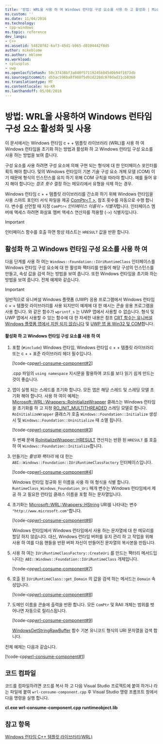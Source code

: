 ```yaml
---
title: '방법: WRL을 사용 하 여 Windows 런타임 구성 요소를 사용 하 고 활성화 | Microsoft Docs'
ms.custom: ''
ms.date: 11/04/2016
ms.technology:
- cpp-windows
ms.topic: reference
dev_langs:
- C++
ms.assetid: 54828f02-6af3-45d1-b965-d0104442f8d5
author: mikeblome
ms.author: mblome
ms.workload:
- cplusplus
- uwp
ms.openlocfilehash: 50c37438bf3a840f57119245b845d0b94f1873db
ms.sourcegitcommit: d55ac596ba8f908f5d91d228dc070dad31cb8360
ms.translationtype: MT
ms.contentlocale: ko-KR
ms.lasthandoff: 05/08/2018
---
```

# <a name="how-to-activate-and-use-a-windows-runtime-component-using-wrl"></a>방법: WRL을 사용하여 Windows 런타임 구성 요소 활성화 및 사용
이 문서에서는 Windows 런타임 c + + 템플릿 라이브러리 (WRL)를 사용 하 여 Windows 런타임을 초기화 하는 방법과 활성화 하 고 Windows 런타임 구성 요소를 사용 하는 방법을 보여 줍니다.  
  
 구성 요소를 사용 하려면 구성 요소에 의해 구현 되는 형식에 대 한 인터페이스 포인터를 획득 해야 합니다. 및의 Windows 런타임이 기본 기술 구성 요소 개체 모델 (COM) 이기 때문에 형식의 인스턴스를 유지 하기 위해 COM 규칙을 따라야 합니다. 예를 들어 유지 해야 합니다는 *참조 횟수* 결정 하는 메모리에서 유형을 삭제 하는 경우.  
  
 Windows 런타임 c + + 템플릿 라이브러리를 간소화 하기 위해 Windows 런타임을 사용 스마트 포인터 서식 파일을 제공 [ComPtr\<T >](../windows/comptr-class.md), 참조 횟수를 자동으로 수행 합니다. 변수를 선언할 때 지정 `ComPtr<` *인터페이스 이름이* `>` *식별자*합니다. 인터페이스 멤버에 액세스 하려면 화살표 멤버 액세스 연산자를 적용할 (`->`) 식별자입니다.  
  
> [!IMPORTANT]
>  인터페이스 함수를 호출 하면 항상 테스트는 `HRESULT` 값을 반환 합니다.  
  
## <a name="activating-and-using-a-windows-runtime-component"></a>활성화 하 고 Windows 런타임 구성 요소를 사용 하 여  
 다음 단계를 사용 하 여는 `Windows::Foundation::IUriRuntimeClass` 인터페이스를 Windows 런타임 구성 요소에 대 한 활성화 팩터리를 만들어 해당 구성의 인스턴스를 만들고, 속성 값을 검색 하는 방법을 보여 줍니다. 또한 Windows 런타임을 초기화 하는 방법을 보여 줍니다. 전체 예제와 같습니다.  
  
> [!IMPORTANT]
>  일반적으로 유니버설 Windows 플랫폼 (UWP) 응용 프로그램에서 Windows 런타임 c + + 템플릿 라이브러리를 사용 되지만이 예제에 대 한 예시는 콘솔 응용 프로그램을 사용 합니다. 와 같은 함수가 `wprintf_s` 는 UWP 앱에서 사용할 수 없습니다. 형식 및 UWP 앱에서 사용할 수 있는 함수에 대 한 자세한 내용은 참조 [CRT 함수는 유니버설 Windows 플랫폼 앱에서 지원 되지 않습니다](../cppcx/crt-functions-not-supported-in-universal-windows-platform-apps.md) 및 [UWP 앱 용 Win32 및 COM](/uwp/win32-and-com/win32-and-com-for-uwp-apps)합니다.  
  
#### <a name="to-activate-and-use-a-windows-runtime-component"></a>활성화 하 고 Windows 런타임 구성 요소를 사용 하 여  
  
1.  포함 (`#include`) Windows 런타임, Windows 런타임 c + + 템플릿 라이브러리 또는 c + + 표준 라이브러리 헤더 필수입니다.  
  
     [!code-cpp[wrl-consume-component#2](../windows/codesnippet/CPP/how-to-activate-and-use-a-windows-runtime-component-using-wrl_1.cpp)]  
  
     .cpp 파일의 `using namespace` 지시문을 활용하여 코드를 보다 읽기 쉽게 만드는 것이 좋습니다.  
  
2.  앱이 실행 되는 스레드를 초기화 합니다. 모든 앱은 해당 스레드 및 스레딩 모델 초기화 해야 합니다. 사용 하 여이 예제는 [Microsoft::WRL::Wrappers::RoInitializeWrapper](../windows/roinitializewrapper-class.md) 클래스는 Windows 런타임을 초기화를 하 고 지정 [RO_INIT_MULTITHREADED](http://msdn.microsoft.com/library/windows/apps/br224661.aspx) 스레딩 모델로 합니다. `RoInitializeWrapper` 클래스가 호출 `Windows::Foundation::Initialize` 생성 시 및 `Windows::Foundation::Uninitialize` 때 소멸 됩니다.  
  
     [!code-cpp[wrl-consume-component#3](../windows/codesnippet/CPP/how-to-activate-and-use-a-windows-runtime-component-using-wrl_2.cpp)]  
  
     두 번째 문에 [RoInitializeWrapper::HRESULT](../windows/roinitializewrapper-hresult-parens-operator.md) 연산자는 반환 된 `HRESULT` 를 호출 하 여 `Windows::Foundation::Initialize`합니다.  
  
3.  만들기는 *활성화 팩터리* 에 대 한는 `ABI::Windows::Foundation::IUriRuntimeClassFactory` 인터페이스입니다.  
  
     [!code-cpp[wrl-consume-component#4](../windows/codesnippet/CPP/how-to-activate-and-use-a-windows-runtime-component-using-wrl_3.cpp)]  
  
     Windows 런타임 정규화 된 이름을 사용 하 여 형식을 식별 합니다. `RuntimeClass_Windows_Foundation_Uri` 매개 변수는 Windows 런타임에서 제공 하 고 필요한 런타임 클래스 이름을 포함 하는 문자열입니다.  
  
4.  초기화는 [Microsoft::WRL::Wrappers::HString](../windows/hstring-class.md) URI를 나타내는 변수 `"http://www.microsoft.com"`합니다.  
  
     [!code-cpp[wrl-consume-component#6](../windows/codesnippet/CPP/how-to-activate-and-use-a-windows-runtime-component-using-wrl_4.cpp)]  
  
     Windows 런타임에서 Windows 런타임에서 사용 하는 문자열에 대 한 메모리를 할당 하지 않습니다. 대신, Windows 런타임 버퍼를 유지 관리 하 고 작업을 위해 사용 하 여를 다음 핸들을 반환 버퍼 자신이 만들어진 문자열의 복사본을 만듭니다.  
  
5.  사용 하 여는 `IUriRuntimeClassFactory::CreateUri` 를 만드는 팩터리 메서드입니다는 `ABI::Windows::Foundation::IUriRuntimeClass` 개체입니다.  
  
     [!code-cpp[wrl-consume-component#7](../windows/codesnippet/CPP/how-to-activate-and-use-a-windows-runtime-component-using-wrl_5.cpp)]  
  
6.  호출 된 `IUriRuntimeClass::get_Domain` 의 값을 검색 하는 메서드는 `Domain` 속성입니다.  
  
     [!code-cpp[wrl-consume-component#8](../windows/codesnippet/CPP/how-to-activate-and-use-a-windows-runtime-component-using-wrl_6.cpp)]  
  
7.  도메인 이름을 콘솔에 출력을 반환 합니다. 모든 `ComPtr` 및 RAII 개체는 범위를 벗어나면 자동으로 릴리스됩니다.  
  
     [!code-cpp[wrl-consume-component#9](../windows/codesnippet/CPP/how-to-activate-and-use-a-windows-runtime-component-using-wrl_7.cpp)]  
  
     [WindowsGetStringRawBuffer](http://msdn.microsoft.com/library/windows/apps/br224636.aspx) 함수 기본 유니코드 형식의 URI 문자열을 검색 합니다.  
  
 전체 예제는 다음과 같습니다.  
  
 [!code-cpp[wrl-consume-component#1](../windows/codesnippet/CPP/how-to-activate-and-use-a-windows-runtime-component-using-wrl_8.cpp)]  
  
## <a name="compiling-the-code"></a>코드 컴파일  
 코드를 컴파일하려면 코드를 복사 하 고 다음 Visual Studio 프로젝트에 붙여 하거나 라는 파일에 붙여 `wrl-consume-component.cpp` 후 Visual Studio 명령 프롬프트 창에서 다음 명령을 실행 합니다.  
  
 **cl.exe wrl-consume-component.cpp runtimeobject.lib**  
  
## <a name="see-also"></a>참고 항목  
 [Windows 런타임 C++ 템플릿 라이브러리(WRL)](../windows/windows-runtime-cpp-template-library-wrl.md)